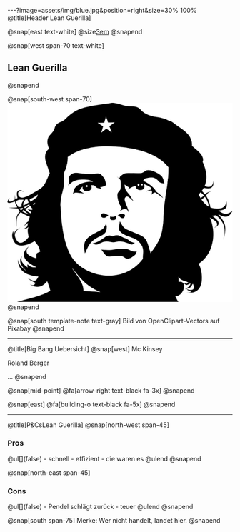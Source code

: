 ---?image=assets/img/blue.jpg&position=right&size=30% 100%
@title[Header Lean Guerilla]


@snap[east text-white]
@size[3em](6.)
@snapend

@snap[west span-70 text-white]
<h2>Lean Guerilla</h2>
@snapend

@snap[south-west span-70]
![CHE](assets/img/che.png)
@snapend


@snap[south template-note text-gray]
Bild von OpenClipart-Vectors auf Pixabay
@snapend

---
@title[Big Bang Uebersicht]
@snap[west]
Mc Kinsey  

Roland Berger  

...
@snapend

@snap[mid-point]
@fa[arrow-right text-black fa-3x]
@snapend

@snap[east]
@fa[building-o text-black fa-5x]
@snapend

---
@title[P&CsLean Guerilla]
@snap[north-west span-45]
  <h3>Pros</h3>
  @ul[](false)
    - schnell
    - effizient
    - die waren es
    @ulend
@snapend

@snap[north-east span-45]
  <h3>Cons</h3>
  @ul[](false)
    - Pendel schlägt zurück
    - teuer
  @ulend
@snapend

@snap[south span-75]
Merke: Wer nicht handelt, landet hier.
@snapend
